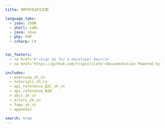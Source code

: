```yaml
---
title: UMF中文API文档

language_tabs:
  - json: JSON
  - shell: cURL
  - java: Java
  - php: PHP
  - csharp: C#


toc_footers:
  - <a href='#'>Sign Up for a Developer Key</a>
  - <a href='https://github.com/tripit/slate'>Documentation Powered by Slate</a>

includes:
  - overview_zh_cn
  - tutorials_zh_cn
  - api_reference_B2C_zh_cn
  - api_reference_B2B
  - objs_zh_cn
  - errors_zh_cn
  - faqs_zh_cn
  - appendix

search: true
---
```

